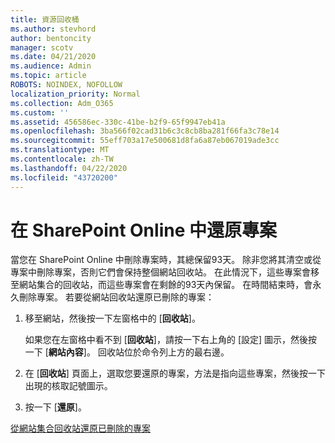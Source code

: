 ```yaml
---
title: 資源回收桶
ms.author: stevhord
author: bentoncity
manager: scotv
ms.date: 04/21/2020
ms.audience: Admin
ms.topic: article
ROBOTS: NOINDEX, NOFOLLOW
localization_priority: Normal
ms.collection: Adm_O365
ms.custom: ''
ms.assetid: 456586ec-330c-41be-b2f9-65f9947eb41a
ms.openlocfilehash: 3ba566f02cad31b6c3c8cb8ba281f66fa3c78e14
ms.sourcegitcommit: 55eff703a17e500681d8fa6a87eb067019ade3cc
ms.translationtype: MT
ms.contentlocale: zh-TW
ms.lasthandoff: 04/22/2020
ms.locfileid: "43720200"
---
```

# <a name="restore-items-in-sharepoint-online"></a>在 SharePoint Online 中還原專案

當您在 SharePoint Online 中刪除專案時，其總保留93天。 除非您將其清空或從專案中刪除專案，否則它們會保持整個網站回收站。 在此情況下，這些專案會移至網站集合的回收站，而這些專案會在剩餘的93天內保留。 在時間結束時，會永久刪除專案。 若要從網站回收站還原已刪除的專案：
  
1. 移至網站，然後按一下左窗格中的 [**回收站**]。 
    
    如果您在左窗格中看不到 [**回收站**]，請按一下右上角的 [設定] 圖示，然後按一下 [**網站內容**]。 回收站位於命令列上方的最右邊。
    
2. 在 [**回收站**] 頁面上，選取您要還原的專案，方法是指向這些專案，然後按一下出現的核取記號圖示。 
    
3. 按一下 [**還原**]。
    
[從網站集合回收站還原已刪除的專案](https://go.microsoft.com/fwlink/?linkid=866439)
  

